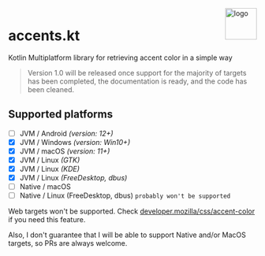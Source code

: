 <img src="https://github.com/LennyLizowzskiy/accents-kt/assets/46971551/b55dca62-cafa-45dc-a794-09675755948b" width="64" align="right" alt="logo">

# accents.kt
Kotlin Multiplatform library for retrieving accent color in a simple way


> Version 1.0 will be released once support for the majority of targets has been completed, the documentation is ready, and the code has been cleaned.

## Supported platforms
- [ ] JVM / Android _(version: 12+)_
- [x] JVM / Windows _(version: Win10+)_
- [x] JVM / macOS _(version: 11+)_
- [x] JVM / Linux _(GTK)_
- [x] JVM / Linux _(KDE)_
- [x] JVM / Linux _(FreeDesktop, dbus)_
- [ ] Native / macOS
- [ ] Native / Linux (FreeDesktop, dbus) `probably won't be supported`

Web targets won't be supported. Check [developer.mozilla/css/accent-color](https://developer.mozilla.org/en-US/docs/Web/CSS/accent-color) if you need this feature.

Also, I don't guarantee that I will be able to support Native and/or MacOS targets, so PRs are always welcome.